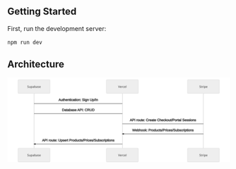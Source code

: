 ## Getting Started

First, run the development server:

```bash
npm run dev
```

## Architecture

![Architecture diagram](./public/architecture_diagram.svg)
